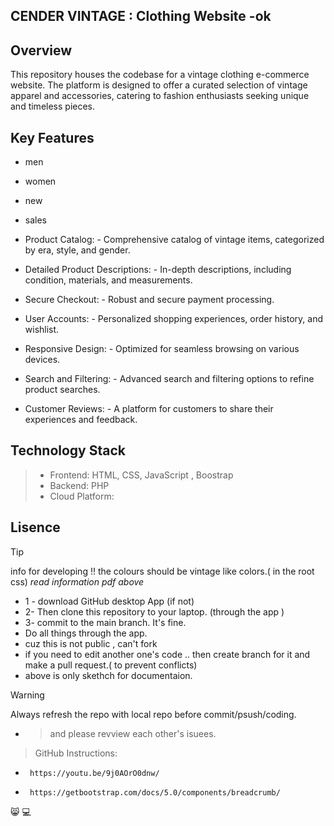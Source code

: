 ## CENDER VINTAGE : Clothing Website -ok

## Overview

This repository houses the codebase for a vintage clothing e-commerce website. The platform is designed to offer a curated selection of vintage apparel and accessories, catering to fashion enthusiasts seeking unique and timeless pieces.

## Key Features
- men
- women
- new
- sales

- Product Catalog:
               - Comprehensive catalog of vintage items, categorized by era, style, and gender.
 - Detailed Product Descriptions:
              - In-depth descriptions, including condition, materials, and measurements.
 - Secure Checkout:
              - Robust and secure payment processing.
 - User Accounts:
              - Personalized shopping experiences, order history, and wishlist.
 - Responsive Design:
              - Optimized for seamless browsing on various devices.
 - Search and Filtering:
              - Advanced search and filtering options to refine product searches.
 - Customer Reviews:
             - A platform for customers to share their experiences and feedback.

## Technology Stack
> - Frontend: HTML, CSS, JavaScript , Boostrap
> - Backend: PHP 
> - Cloud Platform: 

## Lisence

> [!TIP]
> info for developing 
!! the colours should be vintage like colors.( in the root css)
*read information pdf above*
> 
- 1 - download GitHub desktop App (if not)
- 2- Then clone this repository to your laptop. (through the app )
- 3- commit to  the main branch. It's fine.
-  Do all things through the app.
- cuz this is not public , can't fork
- if you need to edit another one's code .. then create branch for it and make a pull request.( to prevent conflicts)
- above is only skethch for documentaion.
  
> [!WARNING]
> Always refresh the repo with local repo before commit/psush/coding.
- > and please revview each other's isuees.

> GitHub Instructions:
-      https://youtu.be/9j0AOrO0dnw/
-      https://getbootstrap.com/docs/5.0/components/breadcrumb/ 
😸
💻


